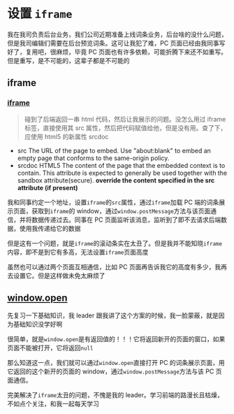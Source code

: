 # 设置 `iframe`

我在我司负责后台业务，我们公司近期准备上线词条业务，后台啥的没什么问题，但是我司编辑们需要在后台预览词条。这可让我犯了难，PC 页面已经由我同事写好了，复用吧，很麻烦，毕竟 PC 页面也有许多依赖，可能折腾下来还不如重写。但是重写，是不可能的，这辈子都是不可能的

## iframe

### [iframe](https://developer.mozilla.org/en-US/docs/Web/HTML/Element/iframe)

> 碰到了后端返回一串 html 代码，然后让我展示的问题。没怎么用过 iframe 标签，直接使用其 src 属性，然后把代码赋值给他，但是没有用。查了下，应使用 html5 的新属性 srcdoc

- src
  The URL of the page to embed. Use "about:blank" to embed an empty page that conforms to the same-origin policy.
- srcdoc HTML5
  The content of the page that the embedded context is to contain. This attribute is expected to generally be used together with the sandbox attribute(secure).
  **override the content specified in the src attribute (if present)**

我和同事约定一个地址，设置`iframe`的`src`属性，通过`iframe`加载 PC 端的词条展示页面，获取到`iframe`的 window，通过`window.postMessage`方法与该页面通信，并将数据传递过去。同事在 PC 页面监听该消息，监听到了即不去请求后端数据，使用我传递给它的数据

但是这有一个问题，就是`iframe`的滚动条实在太丑了。但是我并不能知晓`iframe`内容，即不是到它有多高，无法设置`iframe`页面高度

虽然也可以通过两个页面互相通信，比如 PC 页面再告诉我它的高度有多少，我再去设置它。但是这样做未免太麻烦了

## [window.open](https://developer.mozilla.org/en-US/docs/Web/API/Window/open)

先复习一下基础知识，我 leader 跟我讲了这个方案的时候，我一脸蒙蔽，就是因为基础知识没学好啊

很简单，就是`window.open`是有返回值的！！！它将返回新开的页面的窗口，如果页面不能被打开，它将返回`null`

那么知道这一点，我们就可以通过`window.open`直接打开 PC 的词条展示页面，用它返回的这个新开的页面的 window，通过`window.postMessage`方法与该 PC 页面通信。

完美解决了`iframe`太丑的问题，不愧是我的 leader。学习前端的路漫长且枯燥，不如点个关注，和我一起每天学习
